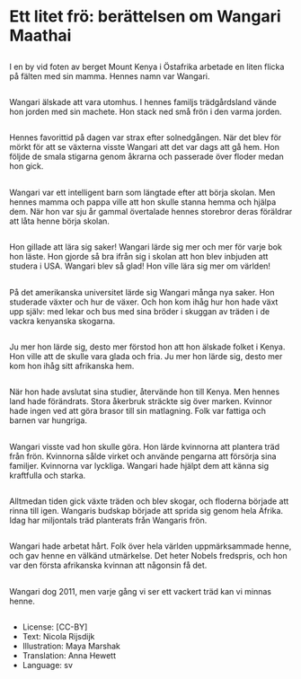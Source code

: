 # Ett litet frö: berättelsen om Wangari Maathai

##
I en by vid foten av berget Mount Kenya i Östafrika arbetade en liten flicka på fälten med sin mamma. Hennes namn var Wangari.

##
Wangari älskade att vara utomhus. I hennes familjs trädgårdsland vände hon jorden med sin machete. Hon stack ned små frön i den varma jorden.

##
Hennes favorittid på dagen var strax efter solnedgången. När det blev för mörkt för att se växterna visste Wangari att det var dags att gå hem. Hon följde de smala stigarna genom åkrarna och passerade över floder medan hon gick.

##
Wangari var ett intelligent barn som längtade efter att börja skolan. Men hennes mamma och pappa ville att hon skulle stanna hemma och hjälpa dem. När hon var sju år gammal övertalade hennes storebror deras föräldrar att låta henne börja skolan.

##
Hon gillade att lära sig saker! Wangari lärde sig mer och mer för varje bok hon läste. Hon gjorde så bra ifrån sig i skolan att hon blev inbjuden att studera i USA. Wangari blev så glad! Hon ville lära sig mer om världen!

##
På det amerikanska universitet lärde sig Wangari många nya saker. Hon studerade växter och hur de växer. Och hon kom ihåg hur hon hade växt upp själv: med lekar och bus med sina bröder i skuggan av träden i de vackra kenyanska skogarna.

##
Ju mer hon lärde sig, desto mer förstod hon att hon älskade folket i Kenya. Hon ville att de skulle vara glada och fria. Ju mer hon lärde sig, desto mer kom hon ihåg sitt afrikanska hem.

##
När hon hade avslutat sina studier, återvände hon till Kenya. Men hennes land hade förändrats. Stora åkerbruk sträckte sig över marken. Kvinnor hade ingen ved att göra brasor till sin matlagning. Folk var fattiga och barnen var hungriga.

##
Wangari visste vad hon skulle göra. Hon lärde kvinnorna att plantera träd från frön. Kvinnorna sålde virket och använde pengarna att försörja sina familjer. Kvinnorna var lyckliga. Wangari hade hjälpt dem att känna sig kraftfulla och starka.

##
Alltmedan tiden gick växte träden och blev skogar, och floderna började att rinna till igen. Wangaris budskap började att sprida sig genom hela Afrika. Idag har miljontals träd planterats från Wangaris frön.

##
Wangari hade arbetat hårt. Folk över hela världen uppmärksammade henne, och gav henne en välkänd utmärkelse. Det heter Nobels fredspris, och hon var den första afrikanska kvinnan att någonsin få det.

##
Wangari dog 2011, men varje gång vi ser ett vackert träd kan vi minnas henne.

##
* License: [CC-BY]
* Text: Nicola Rijsdijk
* Illustration: Maya Marshak
* Translation: Anna Hewett
* Language: sv

